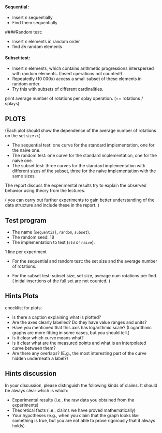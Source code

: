 #### Sequential :
* Insert _n_  sequentially
* Find them sequentially
 
####Random test:
* Insert _n_ elements in random order
* find _5n_ random elements
  
#### Subset test:
* Insert _n_ elements, which contains arithmetic progressions interspersed with random elements. (Insert operations not counted!)
* Repeatedly (10 000x) access a small subset of these elements in random order. 
* Try this with subsets of different cardinalities.

print average number of rotations per splay operation. (== rotations / splays)

## PLOTS
(Each plot should show the dependence of the average
number of rotations on the set size _n_.)

- The sequential test: one curve for the standard implementation, one for the naive one.
- The random test: one curve for the standard implementation, one for the naive one.
- The subset test: three curves for the standard implementation with different sizes
  of the subset, three for the naive implementation with the same sizes.

The report discuss the experimental results 
 try to explain the observed behavior using theory from the lectures. 
 
 ( you can carry out further
experiments to gain better understanding of the data structure and include these
in the report. )

## Test program
- The name (`sequential`, `random`, `subset`).
- The random seed: 18 
- The implementation to test (`std` or `naive`).

 1 line per experiment
- For the sequential and random test: the set size and the average number of rotations.

- For the subset test:  subset size,  set size, average num rotations per find. ( initial insertions of the full set are not counted. )

## Hints Plots
checklist for plots:
- Is there a caption explaining what is plotted?
- Are the axes clearly labelled? Do they have value ranges and units?
- Have you mentioned that this axis has logarithmic scale? (Logarithmic graphs
  are more fitting in some cases, but you should tell.)
- Is it clear which curve means what?
- Is it clear what are the measured points and what is an interpolated
  curve between them?
- Are there any overlaps? (E.g., the most interesting part of the curve
  hidden underneath a label?)

## Hints discussion
In your discussion, please distinguish the following kinds of claims.
It should be always clear which is which:
- Experimental results (i.e., the raw data you obtained from the experiments)
- Theoretical facts (i.e., claims we have proved mathematically)
- Your hypotheses (e.g., when you claim that the graph looks like something is true,
  but you are not able to prove rigorously that it always holds)
